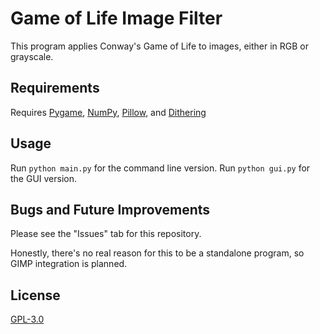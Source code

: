 # Game of Life Image Filter
This program applies Conway's Game of Life to images, either in RGB or grayscale.

## Requirements
Requires [Pygame](https://www.pygame.org/), [NumPy](https://numpy.org/), [Pillow](https://python-pillow.org/), and [Dithering](https://pypi.org/project/dithering/)

## Usage
Run `python main.py` for the command line version.
Run `python gui.py` for the GUI version.

## Bugs and Future Improvements
Please see the "Issues" tab for this repository.

Honestly, there's no real reason for this to be a standalone program, so GIMP integration is planned.

## License
[GPL-3.0](https://www.gnu.org/licenses/gpl-3.0.html)
